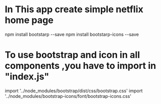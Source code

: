 # In This app create simple netflix home page

npm install bootstarp --save
npm install bootstarp-icons --save


# To use bootstrap and icon in all components ,you have to import in "index.js"
import '../node_modules/bootstrap/dist/css/bootstrap.css'
import '../node_modules/bootstrap-icons/font/bootstrap-icons.css'
